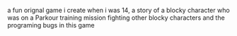 a fun orignal game i create when i was 14, a story of a blocky character who was on a Parkour training mission fighting other blocky characters and the programing bugs in this game 
